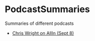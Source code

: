 # PodcastSummaries
Summaries of different podcasts
- [Chris Wright on AllIn (Sept 8)](PodcastSummaries/ChrisWright)
